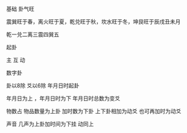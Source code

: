 基础 卦气旺

震巽旺于春，离火旺于夏，乾兑旺于秋，坎水旺于冬，坤艮旺于辰戌丑未月

乾一兑二离三震四巽五

起卦

主 互 动

数字卦

卦以8除 爻以6除 年月日时起卦

年月日为上 ，年月日时为下  年月日时总数为变爻

物数占    物品数量为上卦 加时数为下卦  上下卦相加为动爻 也可再加时为动爻

声音   几声为上卦加时间为下挂 动同上

